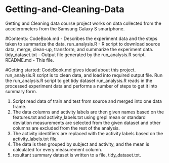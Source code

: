 # Getting-and-Cleaning-Data
Getting and Cleaning data course project works on data collected from the accelerometers from the Samsung Galaxy S smartphone.

#Contents:
CodeBook.md - Describes the experiment data and the steps taken to summarize the data. 
run_analysis.R - R script to download source data, merge, clean-up, transform, and summarize the experiment data. 
tidy_dataset.txt - Output file generated by the run_analysis.R script. 
README.md - This file.

#Getting started:
CodeBook.md gives idead about this project.
run_analysis.R script is to clean data, and load into required output file. 
Run the run_analysis.R script to get tidy dataset
run_analysis.R reads in the processed experiment data and performs a number of steps to get it into summary form.
1. Script read data of train and test from source and merged into one data frame. 
2. The data columns and activity labels are then given names based on the features.txt and activity_labels.txt using grepl mean or standard deviation measurements are selected from the given dataset and other columns are excluded from the rest of the analysis. 
3. The activity identifiers are replaced with the activity labels based on the activity_labels.txt file. 
4. The data is then grouped by subject and activity, and the mean is calculated for every measurement column. 
5. resultant summary dataset is written to a file, tidy_dataset.txt.
